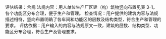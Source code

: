 评估结果：合规
                    法规内容：用人单位生产厂区建（构）筑物竖向布置见表 3-1。各个功能区分布合理，便于生产和管理。
                    检查情况：用户提供的建筑内容与法规描述相符，竖向布置明确了各车间和功能区的层数及结构类型，符合生产和管理的要求。
                    评估依据：用户输入的内容与法规原文一致，建筑的层数、结构类型、功能区分布合理，符合生产及管理要求。
